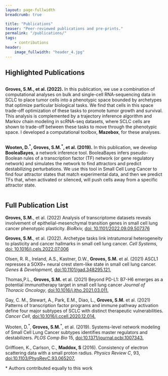 ```yaml
---
layout: page-fullwidth
breadcrumb: true

title: "Publications"
teaser: "Peer-reviewed publications and pre-prints."
permalink: "/publications/"
tags:
    - contributions
header:
    image_fullwidth: "header_4.jpg"
---
```

## Highlighted Publications

<div class="row t30">
    <div class="small-3 columns">
        <a href="https://www.cell.com/cell-systems/fulltext/S2405-4712(22)00313-1?_returnURL=https%3A%2F%2Flinkinghub.elsevier.com%2Fretrieve%2Fpii%2FS2405471222003131%3Fshowall%3Dtrue"><img src="{{ site.urlimg }}cell_sys.png" alt=""></a>
    </div>
    <div class="small-9 columns">
        <p><b>Groves, S.M., et al. (2022).</b> In this publication, we use a combination of computational analyses on bulk and single-cell RNA-sequencing data in SCLC to place tumor cells into a phenotypic space bounded by archetypes that optimize particular biological tasks. We find that cells in this space trade-off optimization of these tasks to promote tumor growth and survival. This analysis is complemented by a trajectory inference algorithm and Markov chain modeling in scRNA-seq datasets, where SCLC cells are shown to trade-off between these tasks to move through the phenotypic space. I developed a computational toolbox, <b>Mazebox</b>, for these analyses. </p>
    </div><!-- /.medium-4.columns -->
</div>
<div class="row t30">
    <div class="medium-3 columns">
        <a href="https://journals.plos.org/ploscompbiol/article?id=10.1371/journal.pcbi.1007343"><img src="{{ site.urlimg }}ploscb.jpg" alt=""></a>
    </div>
    <div class="medium-9 columns">
    <p><b>Wooten, D.<sup>*</sup>, Groves, S.M.<sup>*</sup>, et al. (2019).</b> In this publication, we develop <b>BooleaBayes</b>, a network inference tool. BooleaBayes infers pseudo-Boolean rules of a transcription factor (TF) network (or gene regulatory network) and simulates the network to find attractors and predict destabilizing perturbations. We use this tool in Small Cell Lung Cancer to find four attractor states that match experimental data, and then we predict TFs that, when activated or silenced, will push cells away from a specific attractor state.</p>
    </div><!-- /.medium-4.columns -->
</div>

## Full Publication List

<p><b>Groves, S.M.</b>, et al. (2022) Analysis of transcriptome datasets reveals involvement of epithelial-mesenchymal transition genes in small cell lung cancer phenotypic plasticity. <i>BioRxiv,</i> <a href="https://www.biorxiv.org/content/10.1101/2022.09.09.507376v1">doi: 10.1101/2022.09.09.507376</a></p> 

<p> <b>Groves, S.M.</b>, et al. (2022). Archetype tasks link intratumoral heterogeneity to plasticity and cancer hallmarks in small cell lung cancer. <i>Cell Systems,</i> <a href="https://www.cell.com/cell-systems/fulltext/S2405-4712(22)00313-1?_returnURL=https%3A%2F%2Flinkinghub.elsevier.com%2Fretrieve%2Fpii%2FS2405471222003131%3Fshowall%3Dtrue">doi: 10.1016/j.cels.2022.07.006 </a></p>

<p>Olsen, R. R., Ireland, A.S., Kastner, D.W., <b>Groves, S.M.</b> et al.
(2021) ASCL1 represses a SOX9+ neural crest stem-like state in small cell lung cancer. <i>Genes & Development,</i> <a href="http://genesdev.cshlp.org/content/35/11-12/847.short">doi:10.1101/gad.348295.121.</a></p>

 <p>Thomas,P.L., <b>Groves, S.M.</b> et al.
(2021) Beyond PD-L1: B7-H6 emerges as a potential immunotherapy target in small cell lung cancer <i>Journal of Thoracic Oncology</i>, <a href="https://www.jto.org/article/S1556-0864(21)02066-9/pdf">doi:10.1016/j.jtho.2021.03.011.</a></p>

<p>Gay, C. M., Stewart, A., Park, E.M., Diao, L., <b>Groves, S.M.</b> et al.
(2021) Patterns of transcription factor programs and immune pathway
activation define four major subtypes of SCLC with distinct therapeutic
vulnerabilities. <i>Cancer Cell</i>, <a href="https://www.sciencedirect.com/science/article/abs/pii/S1535610820306620?via%3Dihub">doi:10.1016/j.ccell.2020.12.014.</a></p>

<p>Wooten, D.<sup>*</sup>, <b>Groves, S.M.</b><sup>*</sup>, et al. (2019). Systems-level network
modeling of Small Cell Lung Cancer subtypes identifies master regulators
and destabilizers. <i>PLOS Comp Bio</i> 15,
 <a href="https://journals.plos.org/ploscompbiol/article?id=10.1371/journal.pcbi.1007343">doi:10.1371/journal.pcbi.1007343.</a></p> 

<p>Griffioen, K., Carlson, C., <b>Maddox, S</b> (2016). Consistency of
electron scattering data with a small proton radius. <i>Physics Review C</i>,
93, <a href="https://journals.aps.org/prc/abstract/10.1103/PhysRevC.93.065207">doi:10.1103/PhysRevC.93.065207.</a></p>

 \* Authors contributed equally to this work
